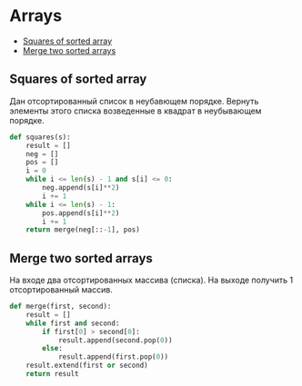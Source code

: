 # Arrays

+ [Squares of sorted array](#squares-of-sorted-array)
+ [Merge two sorted arrays](#merge-two-sorted-arrays)

## Squares of sorted array
Дан отсортированный список в неубавющем порядке. Вернуть элементы этого списка возведенные в квадрат в неубывающем порядке.
```python
def squares(s):
    result = []
    neg = []
    pos = []
    i = 0
    while i <= len(s) - 1 and s[i] <= 0:
        neg.append(s[i]**2)
        i += 1
    while i <= len(s) - 1:
        pos.append(s[i]**2)
        i += 1
    return merge(neg[::-1], pos)
```

## Merge two sorted arrays
На входе два отсортированных массива (списка). На выходе получить 1 отсортированный массив.
```python
def merge(first, second):
    result = []
    while first and second:
        if first[0] > second[0]:
            result.append(second.pop(0))
        else:
            result.append(first.pop(0))
    result.extend(first or second)
    return result
```
